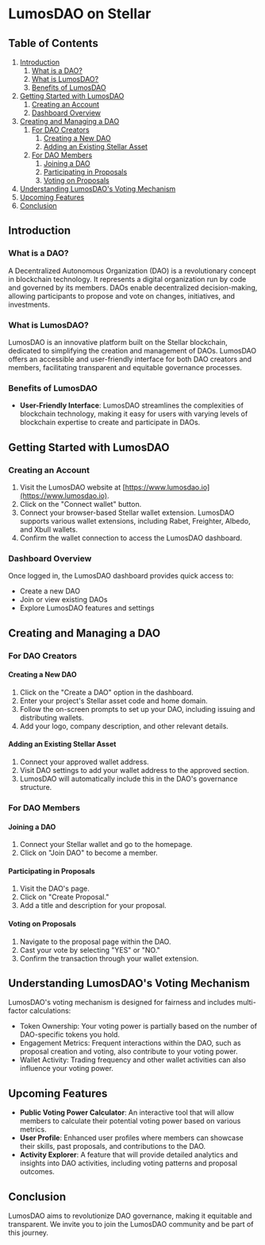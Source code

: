 # LumosDAO on Stellar

## Table of Contents

1. [Introduction](#introduction)
    1. [What is a DAO?](#what-is-a-dao)
    2. [What is LumosDAO?](#what-is-lumosdao)
    3. [Benefits of LumosDAO](#benefits-of-lumosdao)
2. [Getting Started with LumosDAO](#getting-started-with-lumosdao)
    1. [Creating an Account](#creating-an-account)
    2. [Dashboard Overview](#dashboard-overview)
3. [Creating and Managing a DAO](#creating-and-managing-a-dao)
    1. [For DAO Creators](#for-dao-creators)
        1. [Creating a New DAO](#creating-a-new-dao)
        2. [Adding an Existing Stellar Asset](#adding-an-existing-stellar-asset)
    2. [For DAO Members](#for-dao-members)
        1. [Joining a DAO](#joining-a-dao)
        2. [Participating in Proposals](#participating-in-proposals)
        3. [Voting on Proposals](#voting-on-proposals)
4. [Understanding LumosDAO's Voting Mechanism](#understanding-lumosdaos-voting-mechanism)
5. [Upcoming Features](#upcoming-features)
6. [Conclusion](#conclusion)

## Introduction

### What is a DAO?

A Decentralized Autonomous Organization (DAO) is a revolutionary concept in blockchain technology. It represents a digital organization run by code and governed by its members. DAOs enable decentralized decision-making, allowing participants to propose and vote on changes, initiatives, and investments.

### What is LumosDAO?

LumosDAO is an innovative platform built on the Stellar blockchain, dedicated to simplifying the creation and management of DAOs. LumosDAO offers an accessible and user-friendly interface for both DAO creators and members, facilitating transparent and equitable governance processes.

### Benefits of LumosDAO

- **User-Friendly Interface**: LumosDAO streamlines the complexities of blockchain technology, making it easy for users with varying levels of blockchain expertise to create and participate in DAOs.

## Getting Started with LumosDAO

### Creating an Account

1. Visit the LumosDAO website at [https://www.lumosdao.io](https://www.lumosdao.io).
2. Click on the "Connect wallet" button.
3. Connect your browser-based Stellar wallet extension. LumosDAO supports various wallet extensions, including Rabet, Freighter, Albedo, and Xbull wallets.
4. Confirm the wallet connection to access the LumosDAO dashboard.

### Dashboard Overview

Once logged in, the LumosDAO dashboard provides quick access to:
- Create a new DAO
- Join or view existing DAOs
- Explore LumosDAO features and settings

## Creating and Managing a DAO

### For DAO Creators

#### Creating a New DAO

1. Click on the "Create a DAO" option in the dashboard.
2. Enter your project's Stellar asset code and home domain.
3. Follow the on-screen prompts to set up your DAO, including issuing and distributing wallets.
4. Add your logo, company description, and other relevant details.

#### Adding an Existing Stellar Asset

1. Connect your approved wallet address.
2. Visit DAO settings to add your wallet address to the approved section.
3. LumosDAO will automatically include this in the DAO's governance structure.

### For DAO Members

#### Joining a DAO

1. Connect your Stellar wallet and go to the homepage.
2. Click on "Join DAO" to become a member.

#### Participating in Proposals

1. Visit the DAO's page.
2. Click on "Create Proposal."
3. Add a title and description for your proposal.

#### Voting on Proposals

1. Navigate to the proposal page within the DAO.
2. Cast your vote by selecting "YES" or "NO."
3. Confirm the transaction through your wallet extension.

## Understanding LumosDAO's Voting Mechanism

LumosDAO's voting mechanism is designed for fairness and includes multi-factor calculations:
- Token Ownership: Your voting power is partially based on the number of DAO-specific tokens you hold.
- Engagement Metrics: Frequent interactions within the DAO, such as proposal creation and voting, also contribute to your voting power.
- Wallet Activity: Trading frequency and other wallet activities can also influence your voting power.

## Upcoming Features

- **Public Voting Power Calculator**: An interactive tool that will allow members to calculate their potential voting power based on various metrics.
- **User Profile**: Enhanced user profiles where members can showcase their skills, past proposals, and contributions to the DAO.
- **Activity Explorer**: A feature that will provide detailed analytics and insights into DAO activities, including voting patterns and proposal outcomes.

## Conclusion

LumosDAO aims to revolutionize DAO governance, making it equitable and transparent. We invite you to join the LumosDAO community and be part of this journey.
